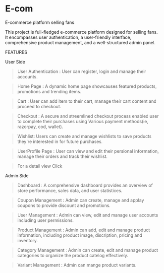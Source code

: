# E-com

E-commerce platform selling fans

This project is full-fledged e-commerce platform designed for selling fans. It encompasses user authentication, a user-friendly interface, comprehensive product management, and a well-structured admin panel. 

FEATURES

User Side

> User Authentication : User can register, login and manage their accounts.

> Home Page : A dynamic home page showcauses featured products, promotions and trending items.

> Cart : User can add item to their cart, manage their cart content and proceed to checkout.

> Checkout : A secure and streemlined checkout process enabled user to complete their purchases using Various payment methods(ie, razorpay, cod, wallet).

> Wishlist: Users can create and manage wishlists to save products they're interested in for future purchases.

> UserProfile Page :  User can view and edit their persional information, manage their orders and track their wishlist.

> For a detail view Click


Admin Side

> Dashboard : A comprehensive dashboard provides an overview of store performance, sales data, and user statistices.

> Coupon Management : Admin can create, manage and applay coupons to provide discount and promotions.

> User Management : Admin can view, edit and manage user accounts including user permissions.

> Product Management : Admin can add, edit and manage product information, including product image, discription, pricing and inventory.

> Category Management : Admin can create, edit and manage product categories to organize the product catelog effectively.

> Variant Management : Admin can mange product variants.

